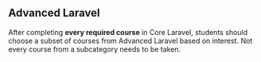 ## Advanced Laravel

After completing **every required course** in Core Laravel, students should choose a subset of courses from Advanced Laravel based on interest.
Not every course from a subcategory needs to be taken.
